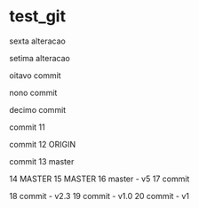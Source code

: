# test_git

sexta alteracao

setima alteracao 

oitavo commit 

nono commit

decimo commit 

commit 11

commit 12 ORIGIN 

commit 13 master 

14 MASTER
15 MASTER 
16 master - v5 
17 commit 

18 commit - v2.3 
19 commit - v1.0 
20 commit - v1